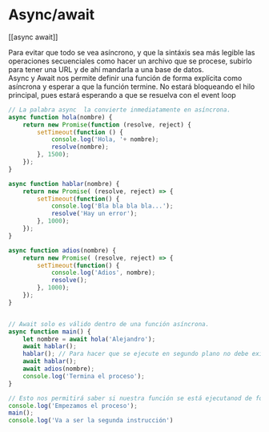# Async/await

[[async await]]

Para evitar que todo se vea asíncrono, y que la sintáxis sea más legible las operaciones secuenciales como hacer un archivo que se procese, subirlo para tener una URL y de ahí mandarla a una base de datos.  
Async y Await nos permite definir una función de forma explícita como asíncrona y esperar a que la función termine. No estará bloqueando el hilo principal, pues estará esperando a que se resuelva con el event loop

```js
// La palabra async  la convierte inmediatamente en asíncrona.
async function hola(nombre) {
    return new Promise(function (resolve, reject) {
        setTimeout(function () {
            console.log('Hola, '+ nombre);
            resolve(nombre);
        }, 1500);
    });
}

async function hablar(nombre) {
    return new Promise( (resolve, reject) => {
        setTimeout(function() {
            console.log('Bla bla bla bla...');
            resolve('Hay un error');
        }, 1000);
    });
}

async function adios(nombre) {
    return new Promise( (resolve, reject) => {
        setTimeout(function() {
            console.log('Adios', nombre);
            resolve();
        }, 1000);
    });
}


// Await solo es válido dentro de una función asíncrona.
async function main() {
    let nombre = await hola('Alejandro');
    await hablar();
    hablar(); // Para hacer que se ejecute en segundo plano no debe existi el await
    await hablar();
    await adios(nombre);
    console.log('Termina el proceso');
}

// Esto nos permitirá saber si nuestra función se está ejecutanod de forma asíncrona.
console.log('Empezamos el proceso');
main();
console.log('Va a ser la segunda instrucción')

```